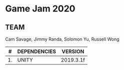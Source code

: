 # Game Jam 2020


## TEAM 
Cam Savage, Jimmy Randa, Solomon Yu, Russell Wong

| #  | DEPENDENCIES | VERSION | 
| ------------- | -------- | ----|
| 1.  | UNITY  | 2019.3.1f |

